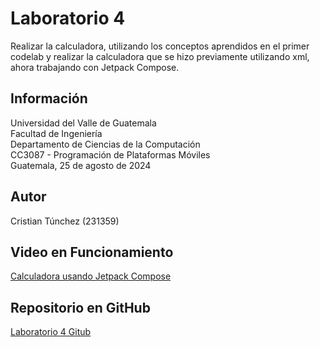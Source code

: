 # Laboratorio 4

Realizar la calculadora, utilizando los conceptos aprendidos en el primer codelab y realizar la calculadora que se hizo previamente utilizando xml, ahora trabajando con Jetpack Compose.

## Información

Universidad del Valle de Guatemala  
Facultad de Ingeniería  
Departamento de Ciencias de la Computación  
CC3087 - Programación de Plataformas Móviles  
Guatemala, 25 de agosto de 2024

## Autor

Cristian Túnchez (231359)

## Video en Funcionamiento

[Calculadora usando Jetpack Compose](https://youtu.be/ERIU2AfoXqE)

## Repositorio en GitHub

[Laboratorio 4 Gitub](https://github.com/Tunchxz/Laboratorio-4-CC3087)